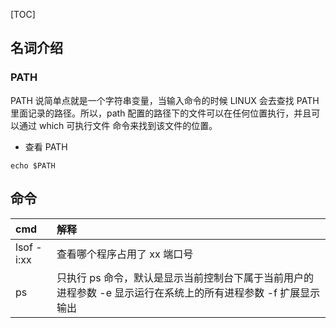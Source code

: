 [TOC]

## 名词介绍

### PATH

PATH 说简单点就是一个字符串变量，当输入命令的时候 LINUX 会去查找 PATH 里面记录的路径。所以，path 配置的路径下的文件可以在任何位置执行，并且可以通过 which 可执行文件 命令来找到该文件的位置。

- 查看 PATH

`echo $PATH`

## 命令

| cmd        | 解释                                                         |
| :--------- | :----------------------------------------------------------- |
| lsof -i:xx | 查看哪个程序占用了 xx 端口号                                 |
| ps         | 只执行 ps 命令，默认是显示当前控制台下属于当前用户的进程参数 -e 显示运行在系统上的所有进程参数 -f 扩展显示输出 |